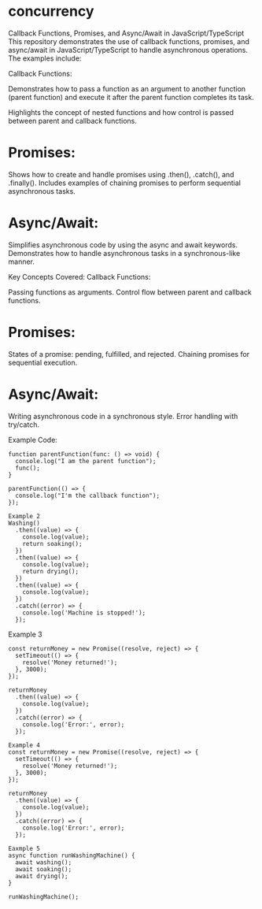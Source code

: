 # concurrency

Callback Functions, Promises, and Async/Await in JavaScript/TypeScript
This repository demonstrates the use of callback functions, promises, and async/await in JavaScript/TypeScript to handle
asynchronous operations. The examples include:

Callback Functions:

Demonstrates how to pass a function as an argument to another function (parent function) and execute it after the parent function 
completes its task.

Highlights the concept of nested functions and how control is passed between parent and callback functions.

# Promises:

Shows how to create and handle promises using .then(), .catch(), and .finally().
Includes examples of chaining promises to perform sequential asynchronous tasks.

# Async/Await:

Simplifies asynchronous code by using the async and await keywords.
Demonstrates how to handle asynchronous tasks in a synchronous-like manner.

Key Concepts Covered:
Callback Functions:

Passing functions as arguments.
Control flow between parent and callback functions.

# Promises:

States of a promise: pending, fulfilled, and rejected.
Chaining promises for sequential execution.

# Async/Await:

Writing asynchronous code in a synchronous style.
Error handling with try/catch.

Example Code:
```
function parentFunction(func: () => void) {
  console.log("I am the parent function");
  func();
}

parentFunction(() => {
  console.log("I'm the callback function");
});

Example 2
Washing()
  .then((value) => {
    console.log(value);
    return soaking();
  })
  .then((value) => {
    console.log(value);
    return drying();
  })
  .then((value) => {
    console.log(value);
  })
  .catch((error) => {
    console.log('Machine is stopped!');
  });
```

Example 3
```
const returnMoney = new Promise((resolve, reject) => {
  setTimeout(() => {
    resolve('Money returned!');
  }, 3000);
});

returnMoney
  .then((value) => {
    console.log(value);
  })
  .catch((error) => {
    console.log('Error:', error);
  });
```
```
Example 4
const returnMoney = new Promise((resolve, reject) => {
  setTimeout(() => {
    resolve('Money returned!');
  }, 3000);
});

returnMoney
  .then((value) => {
    console.log(value);
  })
  .catch((error) => {
    console.log('Error:', error);
  });

Eaxmple 5
async function runWashingMachine() {
  await washing();
  await soaking();
  await drying();
}

runWashingMachine();
```
